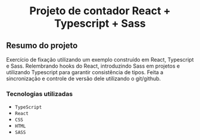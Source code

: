 <h1 align="center">Projeto de contador React + Typescript + Sass</h1>

## Resumo do projeto
Exercício de fixação utilizando um exemplo construído em React, Typescript e Sass. Relembrando hooks do React, introduzindo Sass em projetos e utilizando Typescript para garantir consistência de tipos. Feita a sincronização e controle de versão dele utilizando o git/github.

### Tecnologias utilizadas

- ``TypeScript``
- ``React``
- ``CSS``
- ``HTML``
- ``SASS``
